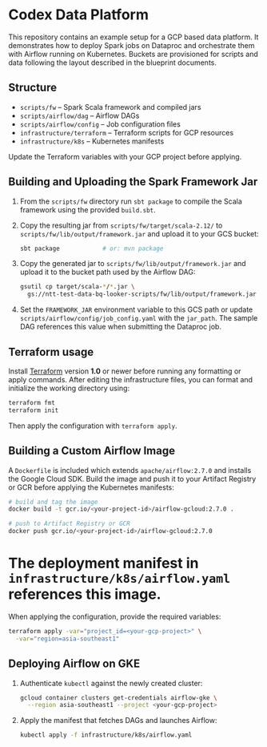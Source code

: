 # Codex Data Platform

This repository contains an example setup for a GCP based data platform.
It demonstrates how to deploy Spark jobs on Dataproc and orchestrate them
with Airflow running on Kubernetes. Buckets are provisioned for scripts
and data following the layout described in the blueprint documents.

## Structure

- `scripts/fw` – Spark Scala framework and compiled jars
- `scripts/airflow/dag` – Airflow DAGs
- `scripts/airflow/config` – Job configuration files
- `infrastructure/terraform` – Terraform scripts for GCP resources
- `infrastructure/k8s` – Kubernetes manifests

Update the Terraform variables with your GCP project before applying.

## Building and Uploading the Spark Framework Jar

1. From the `scripts/fw` directory run `sbt package` to compile the Scala
   framework using the provided `build.sbt`.
2. Copy the resulting jar from `scripts/fw/target/scala-2.12/` to
   `scripts/fw/lib/output/framework.jar` and upload it to your GCS bucket:

   ```bash
   sbt package            # or: mvn package
   ```
2. Copy the generated jar to `scripts/fw/lib/output/framework.jar` and upload
   it to the bucket path used by the Airflow DAG:

   ```bash
   gsutil cp target/scala-*/*.jar \
     gs://ntt-test-data-bq-looker-scripts/fw/lib/output/framework.jar
   ```
3. Set the `FRAMEWORK_JAR` environment variable to this GCS path or update
   `scripts/airflow/config/job_config.yaml` with the `jar_path`. The sample DAG
   references this value when submitting the Dataproc job.

## Terraform usage

Install [Terraform](https://www.terraform.io/) version **1.0** or newer before
running any formatting or apply commands. After editing the infrastructure
files, you can format and initialize the working directory using:

```bash
terraform fmt
terraform init
```

Then apply the configuration with `terraform apply`.

## Building a Custom Airflow Image

A `Dockerfile` is included which extends `apache/airflow:2.7.0` and
installs the Google Cloud SDK. Build the image and push it to your
Artifact Registry or GCR before applying the Kubernetes manifests:

```bash
# build and tag the image
docker build -t gcr.io/<your-project-id>/airflow-gcloud:2.7.0 .

# push to Artifact Registry or GCR
docker push gcr.io/<your-project-id>/airflow-gcloud:2.7.0
```

The deployment manifest in `infrastructure/k8s/airflow.yaml` references
this image.
=======
When applying the configuration, provide the required variables:

```bash
terraform apply -var="project_id=<your-gcp-project>" \
  -var="region=asia-southeast1"
```

## Deploying Airflow on GKE

1. Authenticate `kubectl` against the newly created cluster:

   ```bash
   gcloud container clusters get-credentials airflow-gke \
     --region asia-southeast1 --project <your-gcp-project>
   ```
2. Apply the manifest that fetches DAGs and launches Airflow:

   ```bash
   kubectl apply -f infrastructure/k8s/airflow.yaml
   ```

